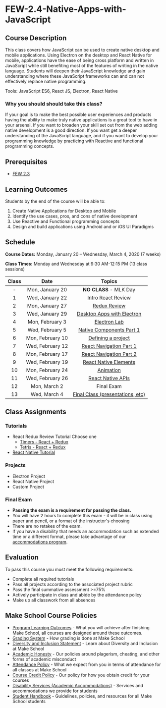# FEW-2.4-Native-Apps-with-JavaScript

## Course Description

This class covers how JavaScript can be used to create native desktop and mobile applications.  Using Electron on the desktop and React Native for mobile, applications have the ease of being cross platform and written in JavaScript while still benefiting most of the features of writing in the native language.  Students will deepen their JavaScript knowledge and gain understanding where these JavaScript frameworks can and can not effectively replace native programming.

Tools: JavaScript ES6, React JS, Electron, React Native

### Why you should should take this class?

If your goal is to make the best possible user experiences and products having the ability to make truly native applications is a great tool to have in your arsenal. If you want to broaden your skill set out from the web adding native development is a good direction. If you want get a deeper understanding of the JavaScript language, and if you want to develop your programming knowledge by practicing with Reactive and functional programming concepts. 

## Prerequisites  

- [FEW 2.3](https://github.com/Make-School-Courses/FEW-2.3-Single-Page-Web-Applications)

## Learning Outcomes

Students by the end of the course will be able to:

1. Create Native Applications for Desktop and Mobile
1. Identify the use cases, pros, and cons of native development
1. Use Reactive and Functional programming concepts
1. Design and build applications using Android and or iOS UI Paradigms

## Schedule

**Course Dates:** Monday, January 20 – Wednesday, March 4, 2020 (7 weeks)

**Class Times:** Monday and Wednesday at 9:30 AM-12:15 PM (13 class sessions)

| Class |          Date          |                 Topics                  |
|:-----:|:----------------------:|:---------------------------------------:|
|  - |  Mon, January 20               | **NO CLASS** - MLK Day |
|  1 | Wed, January 22                       | [Intro React Review] |
|  2 | Mon, January 27                       | [Redux Review] |
|  3 | Wed, January 29                       | [Desktop Apps with Electron] |
|  4 | Mon, February 3                       | [Electron Lab] |
|  5 | Wed, February 5                       | [Native Components Part 1] |
|  6 | Mon, February 10                      | [Defining a project] |
|  7 | Wed, February 12                      | [React Navigation Part 1] |
|  8 | Mon, February 17                      | [React Navigation Part 2] |
|  9 | Wed, February 19                      | [React Native Elements] |
| 10 | Mon, February 24                      | [Animation] |
| 11 | Wed, February 26                      | [React Native APIs] |  
| 12 | Mon, March 2                          | Final Exam |
| 13 | Wed, March 4                          | [Final Class (presentations, etc)](Lessons/Lesson-13.md) |

[Intro React Review]: Lessons/Lesson-01.md
[Redux Review]: Lessons/Lesson-02.md
[Desktop Apps with Electron]: Lessons/Lesson-03.md
[Electron Lab]: Lessons/Lesson-04.md
[Native Components Part 1]: Lessons/Lesson-05.md
[Defining a project]: Lessons/Lesson-06.md
[React Navigation Part 1]: Lessons/Lesson-07.md
[React Navigation Part 2]: Lessons/Lesson-08.md
[React Native Elements]: Lessons/Lesson-09.md
[Animation]: Lessons/Lesson-11.md
[React Native APIs]: Lessons/Lesson-12.md

## Class Assignments

### Tutorials

- React Redux Review Tutorial Choose one
	- [Timers - React + Redux](https://www.makeschool.com/academy/track/react-redux-passwords-app-tutorial-oh4) 
	- [Tetris - React + Redux](https://www.makeschool.com/academy/track/react-redux-tetris-app-tutorial-o4s)
- [React Native Tutorial](https://www.makeschool.com/academy/track/wthr-native-tutorial-mvs)

### Projects

- Electron Project
- React Native Project
- Custom Project 

### Final Exam

-  **Passing the exam is a requirement for passing the class.**
- You will have 2 hours to complete this exam - it will be in class using paper and pencil, or a format of the instructor's choosing
- There are no retakes of the exam.
- If you have a disability that needs an accommodation such as extended time or a different format, please take advantage of our [accommodations program](make.sc/disability-policy).

## Evaluation

To pass this course you must meet the following requirements:

- Complete all required tutorials 
- Pass all projects according to the associated project rubric
- Pass the final summative assessment >=75%
- Actively participate in class and abide by the attendance policy
- Make up all classwork from all absences

## Make School Course Policies

- [Program Learning Outcomes](https://make.sc/program-learning-outcomes) - What you will achieve after finishing Make School, all courses are designed around these outcomes.
- [Grading System](https://make.sc/grading-system) - How grading is done at Make School
- [Diversity and Inclusion Statement](https://make.sc/diversity-and-inclusion-statement) - Learn about Diversity and Inclusion at Make School
- [Academic Honesty](https://make.sc/academic-honesty-policy) - Our policies around plagerism, cheating, and other forms of academic misconduct 
- [Attendance Policy](https://make.sc/attendance-policy) - What we expect from you in terms of attendance for all classes at Make School
- [Course Credit Policy](https://make.sc/course-credit-policy) - Our policy for how you obtain credit for your courses
- [Disability Services (Academic Accommodations)](https://make.sc/disability-services) - Services and accommodations we provide for students
- [Student Handbook](https://make.sc/student-handbook) - Guidelines, policies, and resources for all Make School students